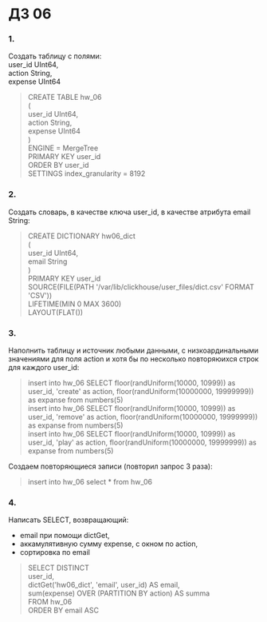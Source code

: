 # ДЗ 06  
### 1.  
Создать таблицу с полями:  
 user_id UInt64,  
 action String,  
 expense UInt64  

>CREATE TABLE hw_06  
(  
    user_id UInt64,  
    action String,  
    expense UInt64  
)  
ENGINE = MergeTree  
PRIMARY KEY user_id  
ORDER BY user_id  
SETTINGS index_granularity = 8192

### 2.  
Создать словарь, в качестве ключа user_id, в качестве атрибута email String:  

>CREATE DICTIONARY hw06_dict  
(  
    user_id UInt64,  
    email String  
)  
PRIMARY KEY user_id  
SOURCE(FILE(PATH '/var/lib/clickhouse/user_files/dict.csv' FORMAT 'CSV'))  
LIFETIME(MIN 0 MAX 3600)  
LAYOUT(FLAT())

### 3.  
Наполнить таблицу и источник любыми данными, с низкоардинальными значениями для поля action и хотя бы по несколько повторяюихся строк для каждого user_id:  

>insert into hw_06 SELECT floor(randUniform(10000, 10999)) as user_id,  'create' as action, floor(randUniform(10000000, 19999999)) as expanse from numbers(5)  
insert into hw_06 SELECT floor(randUniform(10000, 10999)) as user_id,  'remove' as action, floor(randUniform(10000000, 19999999)) as expanse from numbers(5)  
insert into hw_06 SELECT floor(randUniform(10000, 10999)) as user_id,  'play' as action, floor(randUniform(10000000, 19999999)) as expanse from numbers(5)

Создаем повторяющиеся записи (повторил запрос 3 раза):  
>insert into hw_06 select * from hw_06

### 4.  
Написать SELECT, возвращающий:  
* email при помощи dictGet,  
* аккамулятивную сумму expense, c окном по action,  
* сортировка по email

>SELECT DISTINCT  
    user_id,  
    dictGet('hw06_dict', 'email', user_id) AS email,  
    sum(expense) OVER (PARTITION BY action) AS summa  
FROM hw_06  
ORDER BY email ASC  
